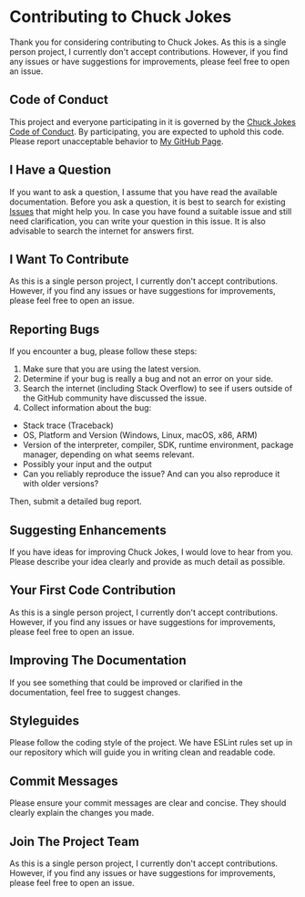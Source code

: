 # Contributing to Chuck Jokes

Thank you for considering contributing to Chuck Jokes. As this is a single person project, I currently don't accept contributions. However, if you find any issues or have suggestions for improvements, please feel free to open an issue.

## Code of Conduct

This project and everyone participating in it is governed by the [Chuck Jokes Code of Conduct](./CODE_OF_CONDUCT.md). By participating, you are expected to uphold this code. Please report unacceptable behavior to [My GitHub Page](https://github.com/EdoardoTosin).

## I Have a Question

If you want to ask a question, I assume that you have read the available documentation. Before you ask a question, it is best to search for existing [Issues](/issues) that might help you. In case you have found a suitable issue and still need clarification, you can write your question in this issue. It is also advisable to search the internet for answers first.

## I Want To Contribute

As this is a single person project, I currently don't accept contributions. However, if you find any issues or have suggestions for improvements, please feel free to open an issue.

## Reporting Bugs

If you encounter a bug, please follow these steps:

1. Make sure that you are using the latest version.
2. Determine if your bug is really a bug and not an error on your side.
3. Search the internet (including Stack Overflow) to see if users outside of the GitHub community have discussed the issue.
4. Collect information about the bug:
 - Stack trace (Traceback)
 - OS, Platform and Version (Windows, Linux, macOS, x86, ARM)
 - Version of the interpreter, compiler, SDK, runtime environment, package manager, depending on what seems relevant.
 - Possibly your input and the output
 - Can you reliably reproduce the issue? And can you also reproduce it with older versions?

Then, submit a detailed bug report.

## Suggesting Enhancements

If you have ideas for improving Chuck Jokes, I would love to hear from you. Please describe your idea clearly and provide as much detail as possible.

## Your First Code Contribution

As this is a single person project, I currently don't accept contributions. However, if you find any issues or have suggestions for improvements, please feel free to open an issue.

## Improving The Documentation

If you see something that could be improved or clarified in the documentation, feel free to suggest changes.

## Styleguides

Please follow the coding style of the project. We have ESLint rules set up in our repository which will guide you in writing clean and readable code.

## Commit Messages

Please ensure your commit messages are clear and concise. They should clearly explain the changes you made.

## Join The Project Team

As this is a single person project, I currently don't accept contributions. However, if you find any issues or have suggestions for improvements, please feel free to open an issue.
